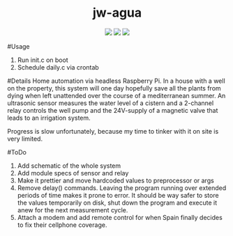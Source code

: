 <h1 align="center">jw-agua</h1>
<p align="center">
<img src="https://img.shields.io/github/last-commit/jwieland2/jw-agua">
<img src="https://img.shields.io/badge/-Raspberry%20Pi-C51A4A?style=for-the-badge&logo=Raspberry-Pi">
<img src="https://img.shields.io/badge/made%20by-jwieland2-blue.svg">
</p>


#Usage
1. Run init.c on boot
2. Schedule daily.c via crontab

#Details
Home automation via headless Raspberry Pi. In a house with a well on the property, this system will one day hopefully save all the plants from dying when left unattended over the course of a mediterranean summer. An ultrasonic sensor measures the water level of a cistern and a 2-channel relay controls the well pump and the 24V-supply of a magnetic valve that leads to an irrigation system.

Progress is slow unfortunately, because my time to tinker with it on site is very limited.

#ToDo
1. Add schematic of the whole system
2. Add module specs of sensor and relay
3. Make it prettier and move hardcoded values to preprocessor or args
4. Remove delay() commands. Leaving the program running over extended periods of time makes it prone to error. It should be way safer to store the values temporarily on disk, shut down the program and execute it anew for the next measurement cycle.
5. Attach a modem and add remote control for when Spain finally decides to fix their cellphone coverage.
